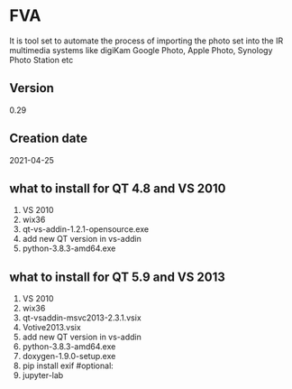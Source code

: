 # FVA
It is tool set to automate the process of importing the photo set 
into the IR multimedia systems like digiKam Google Photo, Apple Photo, Synology Photo Station etc

## Version
0.29
 
## Creation date
2021-04-25

## what to install for QT 4.8 and VS 2010
1. VS 2010
2. wix36
3. qt-vs-addin-1.2.1-opensource.exe
4. add new QT version in vs-addin
5. python-3.8.3-amd64.exe

## what to install for QT 5.9 and VS 2013
1. VS 2010
2. wix36
3. qt-vsaddin-msvc2013-2.3.1.vsix
4. Votive2013.vsix
5. add new QT version in vs-addin
6. python-3.8.3-amd64.exe
7. doxygen-1.9.0-setup.exe
8. pip install exif
#optional:
8. jupyter-lab 